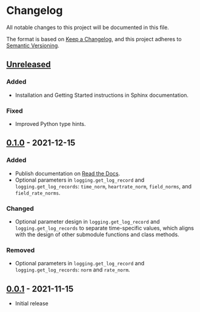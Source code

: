 # Changelog
All notable changes to this project will be documented in this file.

The format is based on [Keep a Changelog](https://keepachangelog.com/en/1.0.0/),
and this project adheres to [Semantic Versioning](https://semver.org/spec/v2.0.0.html).

## [Unreleased]

### Added
- Installation and Getting Started instructions in Sphinx documentation.

### Fixed
- Improved Python type hints.


## [0.1.0] - 2021-12-15

### Added
- Publish documentation on [Read the Docs](https://apphb-python.readthedocs.io/).
- Optional parameters in `logging.get_log_record` and `logging.get_log_records`: `time_norm`, `heartrate_norm`, `field_norms`, and `field_rate_norms`.

### Changed
- Optional parameter design in `logging.get_log_record` and `logging.get_log_records` to separate time-specific values, which aligns with the design of other submodule functions and class methods.

### Removed
- Optional parameters in `logging.get_log_record` and `logging.get_log_records`: `norm` and `rate_norm`.


## [0.0.1] - 2021-11-15

- Initial release

[Unreleased]: https://github.com/libheartbeats/apphb-python/compare/v0.1.0...HEAD
[0.1.0]: https://github.com/libheartbeats/apphb-python/compare/v0.0.1...v0.1.0
[0.0.1]: https://github.com/libheartbeats/apphb-python/releases/tag/v0.0.1
